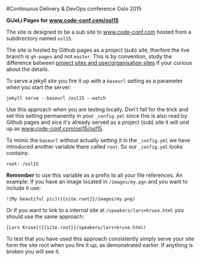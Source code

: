 #Continuous Delivery & DevOps conference Oslo 2015

__GiJeLi Pages for www.code-conf.com/osl15__

The site is designed to be a sub site to www.code-conf.com hosted from a subdirectory named `osl15`.

The site is hosted by Github pages as a project (sub) site, therfore the live branch is `gh-pages` and not `master`. This is by convention, study the difference between [project sites and user/organisation sites](https://help.github.com/articles/user-organization-and-project-pages/) if your curious about the details.

To serve a jekyll site you fire it up with a `baseurl` setting as a parameter when you start the server:

    jekyll serve --baseurl /osl15 --watch

Use this approach when you are testing locally. Don't fall for the trick and set this setting permanently in your `_config.yml` since this is also read by Github pages and sice it's already served as a project (sub) site it will und up as www.code-conf.com/osl15/osl15.

To mimic the `baseurl` without actually setting it in the `_config.yml` we have introduced another variable there called `root`. So our `_config.yml` looks contains:

    root: /osl15

__Remember__ to use this variable as a prefix to all your file references. An example: If you have an image located in `/images/my.pgn` and you want to include it use:

    ![My beautiful pic]({{site.root}}/images/my.png)
   
Or if you want to link to a internal site at `/speakers/lars+kruse.html` you should use the same approach:

    [Lars Kruse]({{site.root}}/speakers/lars+kruse.html)
    
To test that you have used this approach consistently simply serve your site form the site root when you fire it up, as demonstrated earlier. If anything is broken you will see it.

